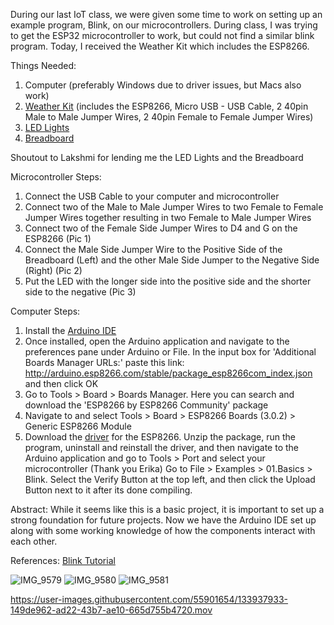 During our last IoT class, we were given some time to work on setting up an example program, Blink, on our microcontrollers. During class, I was trying to get the ESP32 microcontroller to work, but could not find a similar blink program. Today, I received the Weather Kit which includes the ESP8266.

Things Needed:
1. Computer (preferably Windows due to driver issues, but Macs also work)
2. [Weather Kit](https://www.amazon.com/gp/product/B07GPBBY7F/ref=ppx_yo_dt_b_asin_title_o01_s00?ie=UTF8&psc=1) (includes the ESP8266, Micro USB - USB Cable, 2 40pin Male to Male Jumper Wires, 2 40pin Female to Female Jumper Wires)
3. [LED Lights](https://www.amazon.com/Gikfun-Emitting-Diodes-Diffused-Arduino/dp/B06XWTN1YM/ref=sr_1_19?dchild=1&keywords=microcontroller+light&qid=1631503607&sr=8-19)
4. [Breadboard](https://www.amazon.com/EL-CP-003-Breadboard-Solderless-Distribution-Connecting/dp/B01EV6LJ7G/ref=pd_sbs_4/131-5979752-5581603?pd_rd_w=dQJ6V&pf_rd_p=0a3ad226-8a77-4898-9a99-63ffeb1aef90&pf_rd_r=D9VE9FYFN9BBCBESKZEP&pd_rd_r=95efd357-c900-40f9-81f6-3d4b1e1bc1ee&pd_rd_wg=OPD8K&pd_rd_i=B01EV6LJ7G&psc=1)

Shoutout to Lakshmi for lending me the LED Lights and the Breadboard

Microcontroller Steps:
1. Connect the USB Cable to your computer and microcontroller
2. Connect two of the Male to Male Jumper Wires to two Female to Female Jumper Wires together resulting in two Female to Male Jumper Wires
3. Connect two of the Female Side Jumper Wires to D4 and G on the ESP8266 (Pic 1)
4. Connect the Male Side Jumper Wire to the Positive Side of the Breadboard (Left) and the other Male Side Jumper to the Negative Side (Right) (Pic 2)
5. Put the LED with the longer side into the positive side and the shorter side to the negative (Pic 3)


Computer Steps:
1. Install the [Arduino IDE](https://www.arduino.cc/en/software)
2. Once installed, open the Arduino application and navigate to the preferences pane under Arduino or File. In the input box for 'Additional Boards Manager URLs:' paste this link: http://arduino.esp8266.com/stable/package_esp8266com_index.json and then click OK
3. Go to Tools > Board > Boards Manager. Here you can search and download the 'ESP8266 by ESP8266 Community' package
4. Navigate to and select Tools > Board > ESP8266 Boards (3.0.2) > Generic ESP8266 Module
5. Download the [driver](https://github.com/nodemcu/nodemcu-devkit/tree/master/Drivers) for the ESP8266. Unzip the package, run the program, uninstall and reinstall the driver, and then navigate to the Arduino application and go to Tools > Port and select your microcontroller (Thank you Erika)
Go to File > Examples > 01.Basics > Blink. Select the Verify Button at the top left, and then click the Upload Button next to it after its done compiling.

Abstract:
While it seems like this is a basic project, it is important to set up a strong foundation for future projects. Now we have the Arduino IDE set up along with some working knowledge of how the components interact with each other.

References:
[Blink Tutorial](https://github.com/pschragger/IOT_Tutorials_for_VU/blob/main/blink_tutorial/blink_tutorial.md)



![IMG_9579](https://user-images.githubusercontent.com/55901654/133937490-e858c898-69cc-44ac-a1fc-5c76a5c61763.jpeg)
![IMG_9580](https://user-images.githubusercontent.com/55901654/133937495-e8aa4da0-691d-4aef-9d1f-4b2d5dec6f1f.jpeg)
![IMG_9581](https://user-images.githubusercontent.com/55901654/133937502-26bd7962-680d-4f59-b172-0ebd6974f089.jpeg)




https://user-images.githubusercontent.com/55901654/133937933-149de962-ad22-43b7-ae10-665d755b4720.mov


